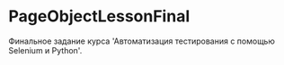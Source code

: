 # PageObjectLessonFinal
Финальное задание курса 'Автоматизация тестирования с помощью Selenium и Python'.

